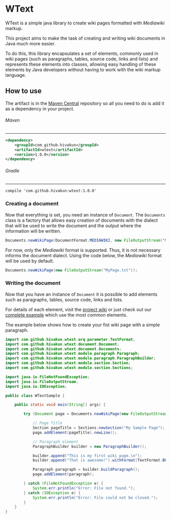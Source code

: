 # WText

WText is a simple java library to create wiki pages formatted with *Mediawiki* markup.

This project aims to make the task of creating and writing wiki documents in Java much more easier.

To do this, this library encapsulates a set of elements, commonly used in wiki pages (such as paragraphs, tables, source code, links and lists) and represents these elements into classes, allowing easy handling of these elements by Java developers without having to work with the wiki markup language.

## How to use

The artifact is in the [Maven Central](http://search.maven.org/) repository so all you need to do is add it as a dependency in your project.

###### Maven
----------

``` xml
<dependency>
	<groupId>com.github.hivakun</groupId>
	<artifactId>wtext</artifactId>
	<version>1.0.0</version>
</dependency>
```

###### Gradle
----------

``` xml
compile 'com.github.hivakun:wtext:1.0.0'
```

### Creating a document

Now that everything is set, you need an instance of `Document`. The `Documents` class is a factory that allows easy creation of documents with the dialect that will be used to write the document and the output where the information will be written.

```java
Documents.newWikiPage(DocumentFormat.MEDIAWIKI, new FileOutputStream("MyPage.txt"));
```

For now, only the *Mediawiki* format is supported. Thus, it is not necessary informs the document dialect. Using the code below, the *Mediawiki* format will be used by default.

```java
Documents.newWikiPage(new FileOutputStream("MyPage.txt"));
```

### Writing the document

Now that you have an instance of `Document` it is possible to add elements such as paragraphs, tables, source code, links and lists.

For details of each element, visit the [project wiki](https://github.com/hivakun/wtext/wiki) or just check out our [complete example](https://github.com/hivakun/wtext/wiki/Complete-Sample) which use the most common elements.

The example below shows how to create your fist wiki page with a simple paragraph.

```java
import com.github.hivakun.wtext.arq.parameter.TextFormat;
import com.github.hivakun.wtext.document.Document;
import com.github.hivakun.wtext.document.Documents;
import com.github.hivakun.wtext.module.paragraph.Paragraph;
import com.github.hivakun.wtext.module.paragraph.ParagraphBuilder;
import com.github.hivakun.wtext.module.section.Section;
import com.github.hivakun.wtext.module.section.Sections;

import java.io.FileNotFoundException;
import java.io.FileOutputStream;
import java.io.IOException;

public class WTextSample {

    public static void main(String[] args) {

        try (Document page = Documents.newWikiPage(new FileOutputStream("MyPage.txt"))) {

            // Page Title
            Section pageTitle = Sections.newSection("My Sample Page");
            page.addElement(pageTitle).newLine();

            // Paragraph element
            ParagraphBuilder builder = new ParagraphBuilder();

            builder.append("This is my first wiki page.\n");
            builder.append("That is awesome!").withFormat(TextFormat.BOLD);

            Paragraph paragraph = builder.buildParagraph();
            page.addElement(paragraph);

        } catch (FileNotFoundException e) {
            System.err.println("Error: File not found.");
        } catch (IOException e) {
            System.err.println("Error: File could not be closed.");
        }
    }
}
```